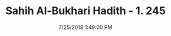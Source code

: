 ---
title        : "Sahih Al-Bukhari Hadith - 1. 245"
date         : 7/25/2018 1:49:00 PM
draft        : false
type         : "hadith"
layout       : "hadith"
BookCode     : "SHB"
VolumeNumber : "1"
HadithNumber : "245"
categories  :  ["Ablution-The Siwak toothbrush made of roots of Arak tree."]
tags  :  ["Abu Burda"]
---